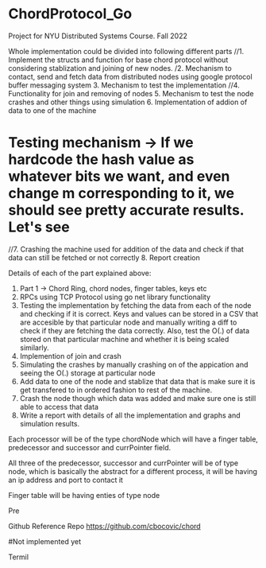 # ChordProtocol_Go
Project for NYU Distributed Systems Course. Fall 2022


Whole implementation could be divided into following different parts
//1. Implement the  structs and function for base chord protocol without considering stablization and joining of new nodes.
/2. Mechanism to contact, send and fetch data from distributed nodes using google protocol buffer messaging system
3. Mechanism to test the implementation
//4. Functionality for join and removing of nodes
5. Mechanism to test the node crashes and other things using simulation
6. Implementation of addion of data to one of the machine

#  Testing mechanism -> If we hardcode the hash value as whatever bits we want, and even change m corresponding to it, we should see pretty accurate results. Let's see


//7. Crashing the machine used for addition of the data and check if that data can still be fetched or not correctly
8. Report creation


Details of each of the part explained above:
1. Part 1 -> Chord Ring, chord nodes, finger tables, keys etc
2. RPCs using TCP Protocol using go net library functionality
3. Testing the implementation by fetching the data from each of the node and checking if it is correct. Keys and values can be stored in a CSV that are accesible by that particular node and manually writing a diff to check if they are fetching the data correctly. Also, test the O(.) of data stored on that particular machine and whether it is being scaled similarly.
4. Implemention of join and crash
5. Simulating the crashes by manually crashing on of the appication and seeing the O(.) storage at particular node
6. Add data to one of the node and stablize that data that is make sure it is get transfered to in ordered fashion to rest of the machine.
7. Crash the node though which data was added and make sure one is still able to access that data
8. Write a report with details of all the implementation and graphs and simulation results.


Each processor will be of the type chordNode which will have a finger table, predecessor and successor and currPointer field.

All three of the predecessor, successor and currPointer will be of type node, which is basically the abstract for a different process, it will be having an ip address and port to contact it

Finger table will be having enties of type node

Pre


Github Reference Repo
https://github.com/cbocovic/chord

#Not implemented yet


Termil